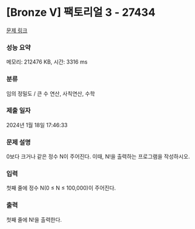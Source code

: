 # [Bronze V] 팩토리얼 3 - 27434 

[문제 링크](https://www.acmicpc.net/problem/27434) 

### 성능 요약

메모리: 212476 KB, 시간: 3316 ms

### 분류

임의 정밀도 / 큰 수 연산, 사칙연산, 수학

### 제출 일자

2024년 1월 18일 17:46:33

### 문제 설명

<p>0보다 크거나 같은 정수 N이 주어진다. 이때, N!을 출력하는 프로그램을 작성하시오.</p>

### 입력 

 <p>첫째 줄에 정수 N(0 ≤ N ≤ 100,000)이 주어진다.</p>

### 출력 

 <p>첫째 줄에 N!을 출력한다.</p>

